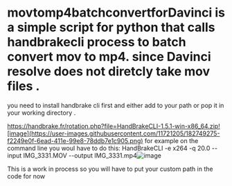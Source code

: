 # movtomp4batchconvertforDavinci is a simple script for python that calls handbrakecli process to batch convert mov to mp4. since Davinci resolve does not diretcly take mov files . 
you need to install handbrake cli first and either add to your path or pop it in your working directory . 

https://handbrake.fr/rotation.php?file=HandBrakeCLI-1.5.1-win-x86_64.zip![image](https://user-images.githubusercontent.com/11721205/182749275-f2249e0f-6ead-411e-99e8-78ddb7e1c905.png)
for example on the command line you woul have to do this:
    HandBrakeCLI -e x264 -q 20.0 --input IMG_3331.MOV --output IMG_3331.mp4![image](https://user-images.githubusercontent.com/11721205/182749317-1a4ac1b4-2130-4df6-871c-20b50804e57d.png)

This is a work in process so you will have to put your custom path in the code for now
